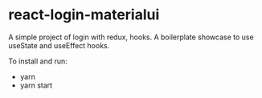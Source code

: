 # react-login-materialui
A simple project of login with redux, hooks. A boilerplate showcase to use useState and useEffect hooks.

To install and run:
- yarn
- yarn start
